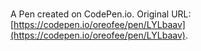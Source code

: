 # 

A Pen created on CodePen.io. Original URL: [https://codepen.io/oreofee/pen/LYLbaav](https://codepen.io/oreofee/pen/LYLbaav).


